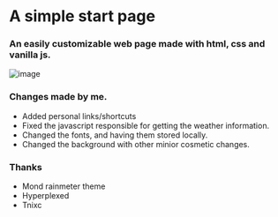 # A simple start page

### An easily customizable web page made with html, css and vanilla js.

![image](https://github.com/d-solis/startpageV5/assets/43517199/099886f8-c0c6-4c8a-bb2d-705a6542ba15)

### Changes made by me.

 - Added personal links/shortcuts
 - Fixed the javascript responsible for getting the weather information.
 - Changed the fonts, and having them stored locally.
 - Changed the background with other minior cosmetic changes.

### Thanks

 - Mond rainmeter theme
 - Hyperplexed
 - Tnixc 
